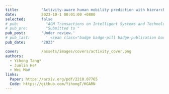 ```yaml
---
title:          "Activity-aware human mobility prediction with hierarchical graph attention recurrent network"
date:           2023-10-1 00:01:00 +0800
selected:       false
# pub:            "ACM Transactions on Intelligent Systems and Technology"
# pub_pre:        "Submitted to "
pub_post:       'Under review.'
# pub_last:       ' <span class="badge badge-pill badge-publication badge-success">Spotlight</span>'
pub_date:       "2023"

cover:          /assets/images/covers/activity_cover.png
authors:
  - Yihong Tang*
  - Junlin He*
  - Wei Ma#
links:
  Paper: https://arxiv.org/pdf/2210.07765
  Code: https://github.com/YihongT/HGARN
---
```

